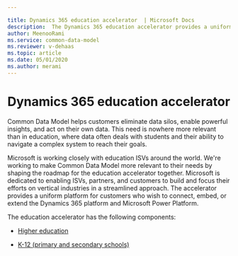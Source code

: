 ```yaml
---

title: Dynamics 365 education accelerator  | Microsoft Docs
description:  The Dynamics 365 education accelerator provides a uniform platform for education customers to connect, embed, or extend the Dynamics 365 platform and Microsoft Power Platform.
author: MeenooRami
ms.service: common-data-model
ms.reviewer: v-dehaas
ms.topic: article
ms.date: 05/01/2020
ms.author: merami
---
```


# Dynamics 365 education accelerator

Common Data Model helps customers eliminate data silos, enable powerful insights, and act on their own data. This need is nowhere more relevant than in education, where data often deals with students and their ability to navigate a complex system to reach their goals.

Microsoft is working closely with education ISVs around the world. We're working to make Common Data Model more relevant to their needs by shaping the roadmap for the education accelerator together. Microsoft is dedicated to enabling ISVs, partners, and customers to build and focus their efforts on vertical industries in a streamlined approach. The accelerator provides a uniform platform for customers who wish to connect, embed, or extend the Dynamics 365 platform and Microsoft Power Platform.

The education accelerator has the following components:

- [Higher education](hied-accelerator.md)

- [K-12 (primary and secondary schools)](edu-k12-accelerator.md)

